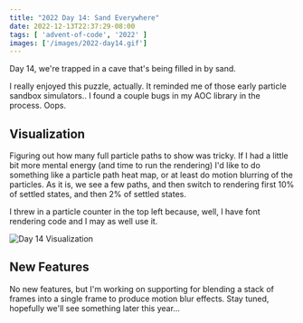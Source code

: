 ```yaml
---
title: "2022 Day 14: Sand Everywhere"
date: 2022-12-13T22:37:29-08:00
tags: [ 'advent-of-code', '2022' ]
images: ['/images/2022-day14.gif']
---
```

Day 14, we're trapped in a cave that's being filled in by sand.

<!--more-->

I really enjoyed this puzzle, actually. It reminded me of those early particle
sandbox simulators.. I found a couple bugs in my AOC library in the process.
Oops.

## Visualization

Figuring out how many full particle paths to show was tricky. If I had a little
bit more mental energy (and time to run the rendering) I'd like to do something
like a particle path heat map, or at least do motion blurring of the particles.
As it is, we see a few paths, and then switch to rendering first 10% of settled
states, and then 2% of settled states.

I threw in a particle counter in the top left because, well, I have font
rendering code and I may as well use it.

![Day 14 Visualization](/images/2022-day14.gif)

## New Features

No new features, but I'm working on supporting for blending a stack of frames
into a single frame to produce motion blur effects. Stay tuned, hopefully we'll
see something later this year...
